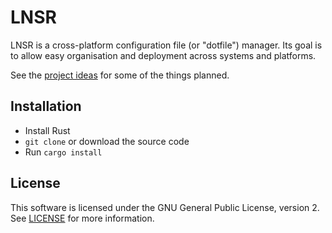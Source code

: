 # LNSR

LNSR is a cross-platform configuration file (or "dotfile") manager. Its goal is
to allow easy organisation and deployment across systems and platforms.

See the [project ideas](./doc/ideas.md) for some of the things planned.

## Installation

- Install Rust
- `git clone` or download the source code
- Run `cargo install`

## License

This software is licensed under the GNU General Public License, version 2.
See [LICENSE](./LICENSE) for more information.
